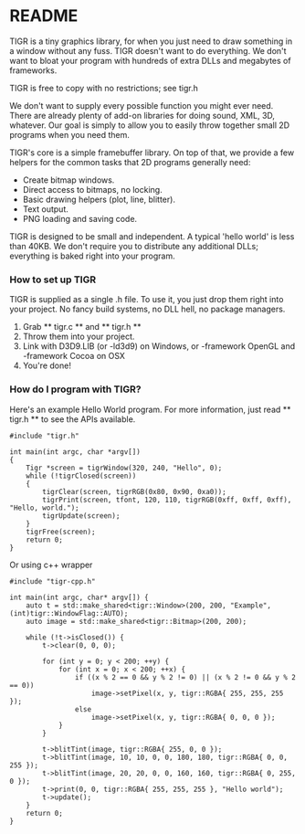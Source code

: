# README

TIGR is a tiny graphics library, for when you just need to draw something in a window without any fuss. TIGR doesn't want to do everything. We don't want to bloat your program with hundreds of extra DLLs and megabytes of frameworks.

TIGR is free to copy with no restrictions; see tigr.h

We don't want to supply every possible function you might ever need. There are already plenty of add-on libraries
for doing sound, XML, 3D, whatever. Our goal is simply to allow you to easily throw together small 2D programs when you need them.

TIGR's core is a simple framebuffer library. On top of that, we provide a few helpers for the common tasks that 2D programs generally need:

 - Create bitmap windows.
 - Direct access to bitmaps, no locking.
 - Basic drawing helpers (plot, line, blitter).
 - Text output.
 - PNG loading and saving code.

TIGR is designed to be small and independent. A typical 'hello world' is less than 40KB. We don't require you to distribute any additional DLLs; everything is baked right into your program.

### How to set up TIGR ###

TIGR is supplied as a single .h file.
To use it, you just drop them right into your project. No fancy build systems, no DLL hell, no package managers.

1. Grab  ** tigr.c ** and ** tigr.h **
2. Throw them into your project.
3. Link with D3D9.LIB (or -ld3d9) on Windows, or -framework OpenGL and -framework Cocoa on OSX
4. You're done!

### How do I program with TIGR? ###

Here's an example Hello World program. For more information, just read ** tigr.h ** to see the APIs available.

```
#include "tigr.h"

int main(int argc, char *argv[])
{
    Tigr *screen = tigrWindow(320, 240, "Hello", 0);
    while (!tigrClosed(screen))
    {
        tigrClear(screen, tigrRGB(0x80, 0x90, 0xa0));
        tigrPrint(screen, tfont, 120, 110, tigrRGB(0xff, 0xff, 0xff), "Hello, world.");
        tigrUpdate(screen);
    }
    tigrFree(screen);
    return 0;
}
```

Or using c++ wrapper

```
#include "tigr-cpp.h"

int main(int argc, char* argv[]) {
    auto t = std::make_shared<tigr::Window>(200, 200, "Example", (int)tigr::WindowFlag::AUTO);
    auto image = std::make_shared<tigr::Bitmap>(200, 200);

    while (!t->isClosed()) {
        t->clear(0, 0, 0);

        for (int y = 0; y < 200; ++y) {
            for (int x = 0; x < 200; ++x) {
                if ((x % 2 == 0 && y % 2 != 0) || (x % 2 != 0 && y % 2 == 0))
                    image->setPixel(x, y, tigr::RGBA{ 255, 255, 255 });
                else
                    image->setPixel(x, y, tigr::RGBA{ 0, 0, 0 });
            }
        }

        t->blitTint(image, tigr::RGBA{ 255, 0, 0 });
        t->blitTint(image, 10, 10, 0, 0, 180, 180, tigr::RGBA{ 0, 0, 255 });
        t->blitTint(image, 20, 20, 0, 0, 160, 160, tigr::RGBA{ 0, 255, 0 });
        t->print(0, 0, tigr::RGBA{ 255, 255, 255 }, "Hello world");
        t->update();
    }
    return 0;
}
```
